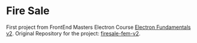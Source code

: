 # Fire Sale

First project from FrontEnd Masters Electron Course [Electron Fundamentals v2](https://frontendmasters.com/courses/electron-v2).
Original Repository for the project: [firesale-fem-v2](https://github.com/electron-in-action/firesale-fem-v2).
